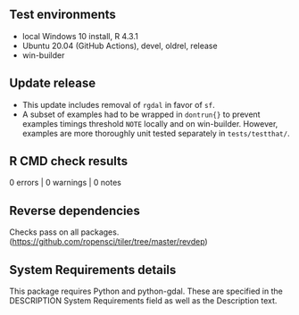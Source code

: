 ## Test environments

* local Windows 10 install, R 4.3.1
* Ubuntu 20.04 (GitHub Actions), devel, oldrel, release
* win-builder

## Update release

* This update includes removal of `rgdal` in favor of `sf`.
* A subset of examples had to be wrapped in `dontrun{}` to prevent examples 
timings threshold `NOTE` locally and on win-builder. However, examples 
are more thoroughly unit tested separately in `tests/testthat/`.

## R CMD check results

0 errors | 0 warnings | 0 notes

## Reverse dependencies

Checks pass on all packages. (https://github.com/ropensci/tiler/tree/master/revdep)

## System Requirements details

This package requires Python and python-gdal. These are specified in the DESCRIPTION System Requirements field as well as the Description text.
